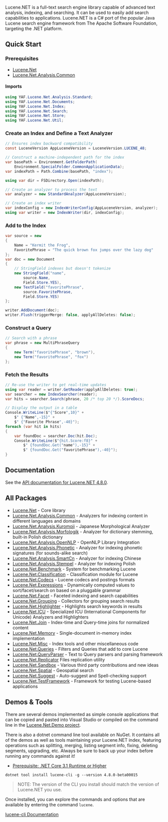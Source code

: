 Lucene.NET is a full-text search engine library capable of advanced text analysis, indexing, and searching. It can be used to easily add search capabilities to applications. Lucene.NET is a C# port of the popular Java Lucene search engine framework from The Apache Software Foundation, targeting the .NET platform.

## Quick Start

### Prerequisites

- [Lucene.Net](https://www.nuget.org/packages/Lucene.Net/absoluteLatest)
- [Lucene.Net.Analysis.Common](https://www.nuget.org/packages/Lucene.Net.Analysis.Common/absoluteLatest)

#### Imports

```c#
using YAF.Lucene.Net.Analysis.Standard;
using YAF.Lucene.Net.Documents;
using YAF.Lucene.Net.Index;
using YAF.Lucene.Net.Search;
using YAF.Lucene.Net.Store;
using YAF.Lucene.Net.Util;
```

### Create an Index and Define a Text Analyzer

```c#
// Ensures index backward compatibility
const LuceneVersion AppLuceneVersion = LuceneVersion.LUCENE_48;

// Construct a machine-independent path for the index
var basePath = Environment.GetFolderPath(
    Environment.SpecialFolder.CommonApplicationData);
var indexPath = Path.Combine(basePath, "index");

using var dir = FSDirectory.Open(indexPath);

// Create an analyzer to process the text
var analyzer = new StandardAnalyzer(AppLuceneVersion);

// Create an index writer
var indexConfig = new IndexWriterConfig(AppLuceneVersion, analyzer);
using var writer = new IndexWriter(dir, indexConfig);
```

### Add to the Index

```c#
var source = new
{
    Name = "Kermit the Frog",
    FavoritePhrase = "The quick brown fox jumps over the lazy dog"
};
var doc = new Document
{
    // StringField indexes but doesn't tokenize
    new StringField("name",
        source.Name,
        Field.Store.YES),
    new TextField("favoritePhrase",
        source.FavoritePhrase,
        Field.Store.YES)
};

writer.AddDocument(doc);
writer.Flush(triggerMerge: false, applyAllDeletes: false);
```

### Construct a Query

```c#
// Search with a phrase
var phrase = new MultiPhraseQuery
{
    new Term("favoritePhrase", "brown"),
    new Term("favoritePhrase", "fox")
};
```

### Fetch the Results

```c#
// Re-use the writer to get real-time updates
using var reader = writer.GetReader(applyAllDeletes: true);
var searcher = new IndexSearcher(reader);
var hits = searcher.Search(phrase, 20 /* top 20 */).ScoreDocs;

// Display the output in a table
Console.WriteLine($"{"Score",10}" +
    $" {"Name",-15}" +
    $" {"Favorite Phrase",-40}");
foreach (var hit in hits)
{
    var foundDoc = searcher.Doc(hit.Doc);
    Console.WriteLine($"{hit.Score:f8}" +
        $" {foundDoc.Get("name"),-15}" +
        $" {foundDoc.Get("favoritePhrase"),-40}");
}
```

## Documentation

See the [API documentation for Lucene.NET 4.8.0](https://lucenenet.apache.org/docs/4.8.0-beta00015/).

## All Packages

- [Lucene.Net](https://www.nuget.org/packages/Lucene.Net/absoluteLatest) - Core library
- [Lucene.Net.Analysis.Common](https://www.nuget.org/packages/Lucene.Net.Analysis.Common/absoluteLatest) - Analyzers for indexing content in different languages and domains
- [Lucene.Net.Analysis.Kuromoji](https://www.nuget.org/packages/Lucene.Net.Analysis.Kuromoji/absoluteLatest) - Japanese Morphological Analyzer
- [Lucene.Net.Analysis.Morfologik](https://www.nuget.org/packages/Lucene.Net.Analysis.Morfologik/absoluteLatest) - Analyzer for dictionary stemming, built-in Polish dictionary
- [Lucene.Net.Analysis.OpenNLP](https://www.nuget.org/packages/Lucene.Net.Analysis.OpenNLP/absoluteLatest) - OpenNLP Library Integration
- [Lucene.Net.Analysis.Phonetic](https://www.nuget.org/packages/Lucene.Net.Analysis.Phonetic/absoluteLatest) - Analyzer for indexing phonetic signatures (for sounds-alike search)
- [Lucene.Net.Analysis.SmartCn](https://www.nuget.org/packages/Lucene.Net.Analysis.SmartCn/absoluteLatest) - Analyzer for indexing Chinese
- [Lucene.Net.Analysis.Stempel](https://www.nuget.org/packages/Lucene.Net.Analysis.Stempel/absoluteLatest) - Analyzer for indexing Polish
- [Lucene.Net.Benchmark](https://www.nuget.org/packages/Lucene.Net.Benchmark/) - System for benchmarking Lucene
- [Lucene.Net.Classification](https://www.nuget.org/packages/Lucene.Net.Classification/absoluteLatest) - Classification module for Lucene
- [Lucene.Net.Codecs](https://www.nuget.org/packages/Lucene.Net.Codecs/absoluteLatest) - Lucene codecs and postings formats
- [Lucene.Net.Expressions](https://www.nuget.org/packages/Lucene.Net.Expressions/absoluteLatest) - Dynamically computed values to sort/facet/search on based on a pluggable grammar
- [Lucene.Net.Facet](https://www.nuget.org/packages/Lucene.Net.Facet/absoluteLatest) - Faceted indexing and search capabilities
- [Lucene.Net.Grouping](https://www.nuget.org/packages/Lucene.Net.Grouping/absoluteLatest) - Collectors for grouping search results
- [Lucene.Net.Highlighter](https://www.nuget.org/packages/Lucene.Net.Highlighter/absoluteLatest) - Highlights search keywords in results
- [Lucene.Net.ICU](https://www.nuget.org/packages/Lucene.Net.ICU/absoluteLatest) - Specialized ICU (International Components for Unicode) Analyzers and Highlighters
- [Lucene.Net.Join](https://www.nuget.org/packages/Lucene.Net.Join/absoluteLatest) - Index-time and Query-time joins for normalized content
- [Lucene.Net.Memory](https://www.nuget.org/packages/Lucene.Net.Memory/absoluteLatest) - Single-document in-memory index implementation
- [Lucene.Net.Misc](https://www.nuget.org/packages/Lucene.Net.Misc/absoluteLatest) - Index tools and other miscellaneous code
- [Lucene.Net.Queries](https://www.nuget.org/packages/Lucene.Net.Queries/absoluteLatest) - Filters and Queries that add to core Lucene
- [Lucene.Net.QueryParser](https://www.nuget.org/packages/Lucene.Net.QueryParser/absoluteLatest) - Text to Query parsers and parsing framework
- [Lucene.Net.Replicator](https://www.nuget.org/packages/Lucene.Net.Replicator/absoluteLatest)  Files replication utility
- [Lucene.Net.Sandbox](https://www.nuget.org/packages/Lucene.Net.Sandbox/absoluteLatest) - Various third party contributions and new ideas
- [Lucene.Net.Spatial](https://www.nuget.org/packages/Lucene.Net.Spatial/absoluteLatest) - Geospatial search
- [Lucene.Net.Suggest](https://www.nuget.org/packages/Lucene.Net.Suggest/absoluteLatest) - Auto-suggest and Spell-checking support
- [Lucene.Net.TestFramework](https://www.nuget.org/packages/Lucene.Net.TestFramework/absoluteLatest) - Framework for testing Lucene-based applications

## Demos & Tools

There are several demos implemented as simple console applications that can be copied and pasted into Visual Studio or compiled on the command line in the [Lucene.Net.Demo project](https://github.com/apache/lucenenet/tree/master/src/Lucene.Net.Demo).

There is also a dotnet command line tool available on NuGet. It contains all of the demos as well as tools maintaining your Lucene.NET index, featuring operations such as splitting, merging, listing segment info, fixing, deleting segments, upgrading, etc. Always be sure to back up your index before running any commands against it!

- [Prerequisite: .NET Core 3.1 Runtime or Higher](https://dotnet.microsoft.com/en-us/download/dotnet)

```
dotnet tool install lucene-cli -g --version 4.8.0-beta00015
```

> NOTE: The version of the CLI you install should match the version of Lucene.NET you use.

Once installed, you can explore the commands and options that are available by entering the command `lucene`.

[lucene-cli Documentation](https://lucenenet.apache.org/docs/4.8.0-beta00015/cli/)
